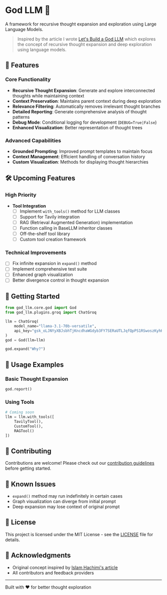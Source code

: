 # God LLM 🤖

A framework for recursive thought expansion and exploration using Large Language Models.

> Inspired by the article I wrote [Let's Build a God LLM](https://medium.com/@islamhachimi/lets-a-build-a-god-llm-0beaf2460659) which explores the concept of recursive thought expansion and deep exploration using language models.

## 🌟 Features

### Core Functionality
- **Recursive Thought Expansion**: Generate and explore interconnected thoughts while maintaining context
- **Context Preservation**: Maintains parent context during deep exploration
- **Relevance Filtering**: Automatically removes irrelevant thought branches
- **Detailed Reporting**: Generate comprehensive analysis of thought patterns
- **Debug Mode**: Conditional logging for development (`DEBUG=True|False`)
- **Enhanced Visualization**: Better representation of thought trees

### Advanced Capabilities
- **Grounded Prompting**: Improved prompt templates to maintain focus
- **Context Management**: Efficient handling of conversation history
- **Custom Visualization**: Methods for displaying thought hierarchies

## 🛠️ Upcoming Features

### High Priority
- **Tool Integration**
  - [ ] Implement `with_tools()` method for LLM classes
  - [ ] Support for Tavily integration
  - [ ] RAG (Retrieval Augmented Generation) implementation
  - [ ] Function calling in BaseLLM inheritor classes
  - [ ] Off-the-shelf tool library
  - [ ] Custom tool creation framework

### Technical Improvements
- [ ] Fix infinite expansion in `expand()` method
- [ ] Implement comprehensive test suite
- [ ] Enhanced graph visualization
- [ ] Better divergence control in thought expansion

## 🚀 Getting Started

```python
from god_llm.core.god import God
from god_llm.plugins.groq import ChatGroq

llm = ChatGroq(
    model_name="llama-3.1-70b-versatile",
    api_key="gsk_oLJNYyXBJsbhTjKncdhaWGdyb3FY7SERaUTLJqfQpPS1RSwoszKyhH", #Dummy API key
)
god = God(llm=llm)

god.expand("Why?")
```

## 📘 Usage Examples

### Basic Thought Expansion
```python
god.report()
```

### Using Tools
```python
# Coming soon
llm = llm.with_tools([
    TavilyTool(),
    CustomTool(),
    RAGTool()
])
```

## 🤝 Contributing

Contributions are welcome! Please check out our [contribution guidelines](CONTRIBUTING.md) before getting started.

## 🐛 Known Issues

- `expand()` method may run indefinitely in certain cases
- Graph visualization can diverge from initial prompt
- Deep expansion may lose context of original prompt

## 📝 License

This project is licensed under the MIT License - see the [LICENSE](LICENSE) file for details.

## 🙏 Acknowledgments

- Original concept inspired by [Islam Hachimi's article](https://medium.com/@islamhachimi/lets-a-build-a-god-llm-0beaf2460659)
- All contributors and feedback providers

---
Built with ❤️ for better thought exploration